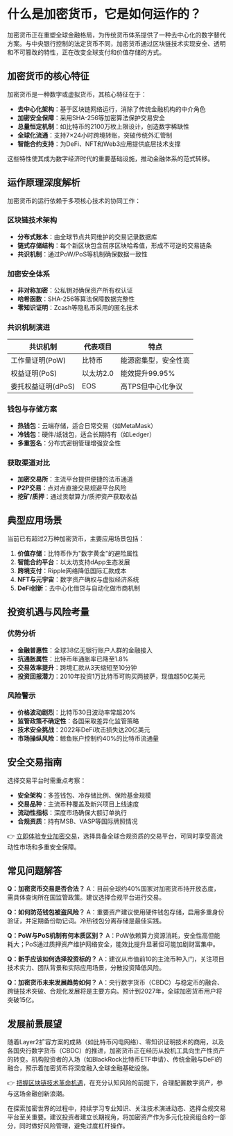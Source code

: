 # 什么是加密货币，它是如何运作的？

加密货币正在重塑全球金融格局，为传统货币体系提供了一种去中心化的数字替代方案。与中央银行控制的法定货币不同，加密货币通过区块链技术实现安全、透明和不可篡改的特性，正在改变全球支付和价值存储的方式。

## 加密货币的核心特征

加密货币是一种数字或虚拟货币，其核心特征在于：
- **去中心化架构**：基于区块链网络运行，消除了传统金融机构的中介角色
- **加密安全保障**：采用SHA-256等加密算法保护交易安全
- **总量恒定机制**：如比特币的2100万枚上限设计，创造数字稀缺性
- **全球化流通**：支持7×24小时跨境转账，突破传统外汇管制
- **智能合约支持**：为DeFi、NFT和Web3应用提供底层技术支撑

这些特性使其成为数字经济时代的重要基础设施，推动金融体系的范式转移。

## 运作原理深度解析

加密货币的运行依赖于多项核心技术的协同工作：

### 区块链技术架构
- **分布式账本**：由全球节点共同维护的交易记录数据库
- **链式存储结构**：每个新区块包含前序区块哈希值，形成不可逆的交易链条
- **共识机制**：通过PoW/PoS等机制确保数据一致性

### 加密安全体系
- **非对称加密**：公私钥对确保资产所有权认证
- **哈希函数**：SHA-256等算法保障数据完整性
- **零知识证明**：Zcash等隐私币采用的匿名技术

### 共识机制演进
| 共识机制 | 代表项目 | 特点 |
|---------|----------|------|
| 工作量证明(PoW) | 比特币 | 能源密集型，安全性高 |
| 权益证明(PoS) | 以太坊2.0 | 能效提升99.95% |
| 委托权益证明(dPoS) | EOS | 高TPS但中心化争议 |

### 钱包与存储方案
- **热钱包**：云端存储，适合日常交易（如MetaMask）
- **冷钱包**：硬件/纸钱包，适合长期持有（如Ledger）
- **多重签名**：分布式密钥管理增强安全性

### 获取渠道对比
- **加密交易所**：主流平台提供便捷的法币通道
- **P2P交易**：点对点直接交易规避平台风险
- **挖矿/质押**：通过贡献算力/质押资产获取收益

## 典型应用场景

当前已有超过2万种加密货币，主要应用场景包括：
1. **价值存储**：比特币作为"数字黄金"的避险属性
2. **智能合约平台**：以太坊支持dApp生态发展
3. **跨境支付**：Ripple网络降低国际汇款成本
4. **NFT与元宇宙**：数字资产确权与虚拟经济系统
5. **DeFi创新**：去中心化借贷与自动化做市商机制

## 投资机遇与风险考量

### 优势分析
- **金融普惠性**：全球38亿无银行账户人群的金融接入
- **抗通胀属性**：比特币年通胀率已降至1.8%
- **交易效率提升**：跨境汇款从3天缩短至10分钟
- **投资回报潜力**：2010年投资1万比特币可购买两披萨，现值超50亿美元

### 风险警示
- **价格波动剧烈**：比特币30日波动率常超20%
- **监管政策不确定性**：各国采取差异化监管策略
- **技术安全挑战**：2022年DeFi攻击损失达20亿美元
- **市场操纵风险**：鲸鱼账户控制约40%的比特币流通量

## 安全交易指南

选择交易平台时需重点考察：
- **安全架构**：多签钱包、冷存储比例、保险基金规模
- **交易品种**：主流币种覆盖及新兴项目上线速度
- **流动性指标**：深度市场确保大额订单执行
- **合规资质**：持有MSB、VASP等国际牌照情况

👉 [立即体验专业加密交易](https://bit.ly/okx_welcome)，选择具备全球合规资质的交易平台，可同时享受高流动性市场和多重安全保障。

## 常见问题解答

**Q：加密货币交易是否合法？**
A：目前全球约40%国家对加密货币持开放态度，需具体查询所在国监管政策。建议选择合规平台进行交易。

**Q：如何防范钱包被盗风险？**
A：重要资产建议使用硬件钱包存储，启用多重身份验证，并定期备份助记词。冷热钱包分离存储是最佳实践。

**Q：PoW与PoS机制有何本质区别？**
A：PoW依赖算力资源消耗，安全性高但能耗大；PoS通过质押资产维护网络安全，能效比提升显著但可能加剧财富集中。

**Q：新手应该如何选择投资标的？**
A：建议从市值前10的主流币种入门，关注项目技术实力、团队背景和实际应用场景，分散投资降低风险。

**Q：加密货币未来发展趋势如何？**
A：央行数字货币（CBDC）与稳定币的融合、跨链技术突破、合规化发展将是主要方向。预计到2027年，全球加密货币用户将突破15亿。

## 发展前景展望

随着Layer2扩容方案的成熟（如比特币闪电网络）、零知识证明技术的商用，以及各国央行数字货币（CBDC）的推进，加密货币正在经历从投机工具向生产性资产的转变。机构投资者的入场（如BlackRock比特币ETF申请）、传统金融与DeFi的融合，预示着加密货币将深度融入全球金融基础设施。

👉 [把握区块链技术革命机遇](https://bit.ly/okx_welcome)，在充分认知风险的前提下，合理配置数字资产，参与这场金融创新浪潮。

在探索加密世界的过程中，持续学习专业知识、关注技术演进动态、选择合规交易平台至关重要。建议投资者建立长期视角，将加密资产作为多元化投资组合的一部分，同时做好风险管理，避免过度杠杆操作。